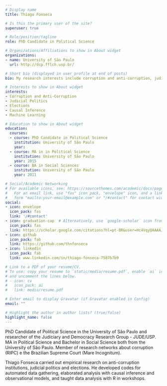 ```yaml
---
# Display name
title: Thiago Fonseca

# Is this the primary user of the site?
superuser: true

# Role/position/tagline
role: PhD Candidate in Political Science

# Organizations/Affiliations to show in About widget
organizations:
- name: University of São Paulo
  url: http://dcp.fflch.usp.br/

# Short bio (displayed in user profile at end of posts)
bio: My research interests include corruption and anti-corruption, judicial politics, elections, causal inference and machine learning.

# Interests to show in About widget
interests:
- Corruption and Anti-Corruption
- Judicial Politics
- Elections
- Causal Inference
- Machine Learning

# Education to show in About widget
education:
  courses:
  - course: PhD Candidate in Political Science
    institution: University of São Paulo
    year: 
  - course: MA in in Political Science
    institution: University of São Paulo
    year: 2015
  - course: BA in Social Sciences
    institution: University of São Paulo
    year: 2011

# Social/Academic Networking
# For available icons, see: https://sourcethemes.com/academic/docs/page-builder/#icons
#   For an email link, use "fas" icon pack, "envelope" icon, and a link in the
#   form "mailto:your-email@example.com" or "/#contact" for contact widget.
social:
- icon: envelope
  icon_pack: fas
  link: '/#contact'
- icon: graduation-cap  # Alternatively, use `google-scholar` icon from `ai` icon pack
  icon_pack: fas
  link: https://scholar.google.com/citations?hl=pt-BR&user=Hc4VqyQAAAAJ
- icon: github
  icon_pack: fab
  link: https://github.com/thnfonseca
- icon: linkedin
  icon_pack: fab
  link: www.linkedin.com/in/thiago-fonseca-7587b7b9

# Link to a PDF of your resume/CV.
# To use: copy your resume to `static/media/resume.pdf`, enable `ai` icons in `params.toml`, 
# and uncomment the lines below.
# - icon: cv
#   icon_pack: ai
#   link: media/resume.pdf

# Enter email to display Gravatar (if Gravatar enabled in Config)
email: ""

# Highlight the author in author lists? (true/false)
highlight_name: false
---
```


PhD Candidate of Political Science in the University of São Paulo and researcher of the Judiciary and Democracy Research Group - JUDE/USP. MA in Political Science and Bachelor in Social Science both from the University of São Paulo. Member of research networks about corruption (RIPC) e the Brazilian Supreme Court (Mare Incognitum).

Thiago Fonseca carried out empirical research on anti-corruption institutions, judicial politics and elections. He developed codes for automated data gathering, elaborated analysis with causal inference and observational models, and taught data analysis with R in workshops.

